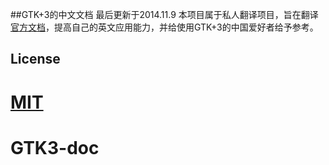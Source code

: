 ##GTK+3的中文文档
最后更新于2014.11.9
本项目属于私人翻译项目，旨在翻译[官方文档](https://developer.gnome.org/gtk3/stable/)，提高自己的英文应用能力，并给使用GTK+3的中国爱好者给予参考。

## License

[MIT](http://opensource.org/licenses/MIT)
=======
GTK3-doc
========

